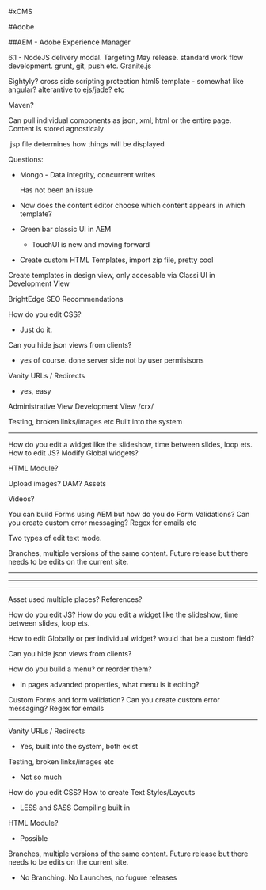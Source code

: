 #xCMS


#Adobe


##AEM - Adobe Experience Manager


6.1 - NodeJS delivery modal. Targeting May release. standard work flow development. grunt, git, push etc. Granite.js




Sightyly?
	cross side scripting protection
	html5 template - somewhat like angular? alterantive to ejs/jade? etc
	

Maven?


Can pull individual components as json, xml, html or the entire page. Content is stored agnosticaly


.jsp file determines how things will be displayed




Questions:

* Mongo - Data integrity, concurrent writes
   
   Has not been an issue

* Now does the content editor choose which content appears in which template?

* Green bar classic UI in AEM
   * TouchUI is new and moving forward

* Create custom HTML Templates, import zip file, pretty cool


Create templates in design view, only accesable via Classi UI in Development View

BrightEdge SEO Recommendations


How do you edit CSS?

* Just do it.
	
	

Can you hide json views from clients?

* yes of course. done server side not by user permisisons

Vanity URLs / Redirects

* yes, easy

Administrative View
Development View /crx/
	
Testing, broken links/images etc 
	Built into the system
	
	
-----------
  
  

How do you edit a widget like the slideshow, time between slides, loop ets.
How to edit JS? Modify Global widgets?

HTML Module?

Upload images? DAM? Assets

Videos?


You can build Forms using AEM but how do you do Form Validations? Can you create custom error messaging? Regex for emails etc


Two types of edit text mode.


Branches, multiple versions of the same content. Future release but there needs to be edits on the current site.
















-------------
-------------
--------------------




Asset used multiple places? References? 

How do you edit JS? How do you edit a widget like the slideshow, time between slides, loop ets.

How to edit Globally or per individual widget? would that be a custom field?

Can you hide json views from clients?

How do you build a menu? or reorder them?

* In pages advanded properties, what menu is it editing?

Custom Forms and form validation? Can you create custom error messaging? Regex for emails 

	



-------

Vanity URLs / Redirects

* Yes, built into the system, both exist

Testing, broken links/images etc 

* Not so much

How do you edit CSS? How to create Text Styles/Layouts

* LESS and SASS Compiling built in

HTML Module?

* Possible


Branches, multiple versions of the same content. Future release but there needs to be edits on the current site.

* No Branching. No Launches, no fugure releases